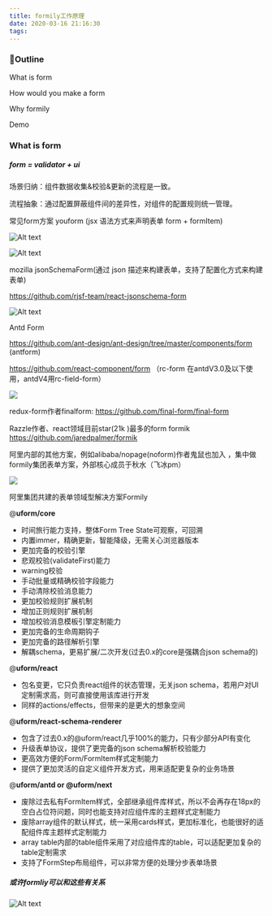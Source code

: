 ```yaml
---
title: formily工作原理
date: 2020-03-16 21:16:30
tags:
---
```


### Outline

What is form

How would you make a form

Why formily

Demo

### What is form

##### form = validator + ui 

场景归纳：组件数据收集&校验&更新的流程是一致。

流程抽象：通过配置屏蔽组件间的差异性，对组件的配置规则统一管理。

常见form方案 youform (jsx 语法方式来声明表单 form + formItem) 

![Alt text](../images/ayouform.png)

![Alt text](../images/qqschemaform.png)

mozilla  jsonSchemaForm(通过 json 描述来构建表单，支持了配置化方式来构建表单)

 https://github.com/rjsf-team/react-jsonschema-form

![Alt text](../images/mozschemaform.gif)

Antd Form 

 https://github.com/ant-design/ant-design/tree/master/components/form (antform)

https://github.com/react-component/form （rc-form 在antdV3.0及以下使用，antdV4用rc-field-form）

![](../images/antformdemo.png)

redux-form作者finalform: https://github.com/final-form/final-form

Razzle作者、react领域目前star(21k )最多的form formik https://github.com/jaredpalmer/formik

阿里内部的其他方案，例如alibaba/nopage(noform)作者鬼鼠也加入 ，集中做formily集团表单方案，外部核心成员于秋水（飞冰pm）

![](../images/fromily-architecture.png)





阿里集团共建的表单领域型解决方案Formily



@**uform/core**

- 时间旅行能力支持，整体Form Tree State可观察，可回溯
- 内置immer，精确更新，智能降级，无需关心浏览器版本
- 更加完备的校验引擎
- 悲观校验(validateFirst)能力
- warning校验
- 手动批量或精确校验字段能力
- 手动清除校验消息能力
- 更加校验规则扩展机制
- 增加正则规则扩展机制
- 增加校验消息模板引擎定制能力
- 更加完备的生命周期钩子
- 更加完备的路径解析引擎
- 解耦schema，更易扩展/二次开发(过去0.x的core是强耦合json schema的)

@**uform/react**

- 包名变更，它只负责react组件的状态管理，无关json schema，若用户对UI定制需求高，则可直接使用该库进行开发
- 同样的actions/effects，但带来的是更大的想象空间

@**uform/react-schema-renderer**

- 包含了过去0.x的@uform/react几乎100%的能力，只有少部分API有变化
- 升级表单协议，提供了更完备的json schema解析校验能力
- 更高效方便的Form/FormItem样式定制能力
- 提供了更加灵活的自定义组件开发方式，用来适配更复杂的业务场景

@**uform/antd or @uform/next**

- 废除过去私有FormItem样式，全部继承组件库样式，所以不会再存在18px的空白占位符问题，同时也能支持对应组件库的主题样式定制能力
- 废除array组件的默认样式，统一采用cards样式，更加标准化，也能很好的适配组件库主题样式定制能力
- array table内部的table组件采用了对应组件库的table，可以适配更加复杂的table定制需求
- 支持了FormStep布局组件，可以非常方便的处理分步表单场景

##### 或许formliy可以和这些有关系

![Alt text](../images/formcando.png)





